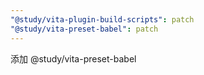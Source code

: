```yaml
---
"@study/vita-plugin-build-scripts": patch
"@study/vita-preset-babel": patch
---
```


添加 @study/vita-preset-babel
